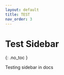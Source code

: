 ```yaml
---
layout: default
title: TEST
nav_order: 3
---
```


# Test Sidebar
{: .no_toc }


Testing sidebar in docs

